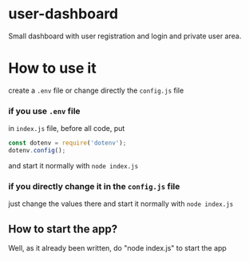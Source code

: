 # user-dashboard
Small dashboard with user registration and login and private user area.

# How to use it
create a `.env` file or change directly the `config.js` file

### if you use `.env` file
in `index.js` file, before all code, put
```js
const dotenv = require('dotenv');
dotenv.config();
```
and start it normally with `node index.js`


### if you directly change it in the `config.js` file
just change the values there and start it normally with `node index.js`

## How to start the app?
Well, as it already been written, do "node index.js" to start the app
